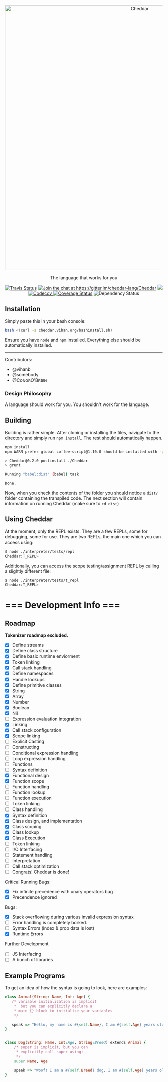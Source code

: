 <p align="center">
  <a href="https://github.com/vihanb/Cheddar">
    <img src="https://raw.githubusercontent.com/vihanb/Cheddar/master/misc/logo_wide.png" alt="Cheddar" width="846">
  </a>
</p>

<p align="center">
  The language that works for you
</p>

<p align="center">
  <a href="https://travis-ci.org/cheddar-lang/Cheddar"><img alt="Travis Status" src="https://travis-ci.org/cheddar-lang/Cheddar.svg?branch=master"></a>
  <a href="https://gitter.im/cheddar-lang/Cheddar?utm_source=badge&utm_medium=badge&utm_campaign=pr-badge&utm_content=badge"><img alt="Join the chat at https://gitter.im/cheddar-lang/Cheddar" src="https://badges.gitter.im/cheddar-lang/Cheddar.svg"></a>
  <a href="https://codeclimate.com/github/cheddar-lang/Cheddar"><img src="https://codeclimate.com/github/cheddar-lang/Cheddar/badges/gpa.svg" /></a>
  <a href="https://codecov.io/gh/cheddar-lang/Cheddar">
    <img src="https://codecov.io/gh/cheddar-lang/Cheddar/branch/master/graph/badge.svg" alt="Codecov" />
  </a>
  <a href='https://coveralls.io/github/cheddar-lang/Cheddar?branch=tests'><img src='https://coveralls.io/repos/github/cheddar-lang/Cheddar/badge.svg?branch=tests' alt='Coverage Status' /></a>
  <img src='https://david-dm.org/cheddar-lang/Cheddar.svg' alt='Dependency Status' />
</p>

## Installation

Simply paste this in your bash console:
```bash
bash <(curl -s cheddar.vihan.org/bashinstall.sh)
```

Ensure you have `node` and `npm` installed. Everything else should be automatically installed.

---


Contributors:

 - @vihanb
 - @somebody
 - @CᴏɴᴏʀO'Bʀɪᴇɴ

### Design Philosophy 

A language should work for you.
You shouldn't work for the language.

## Building

Building is rather simple. After cloning or installing the files, navigate to the directory and simply run `npm install`. The rest should automatically happen.

```bash
npm install
npm WARN prefer global coffee-script@1.10.0 should be installed with -g

> Cheddar@0.2.0 postinstall ./Cheddar
> grunt

Running "babel:dist" (babel) task

Done.
```

Now, when you check the contents of the folder you should notice a `dist/` folder containing the transpiled code. The next section will contain information on running Cheddar (make sure to `cd dist`)

## Using Cheddar

At the moment, only the REPL exists. They are a few REPLs, some for debugging, some for use. They are two REPLs, the main one which you can access using:

```bash
$ node ./interpreter/tests/repl
Cheddar:T_REPL> 
```

Additionally, you can access the scope testing/assignment REPL by calling a slightly different file:
```bash
$ node ./interpreter/tests/t_repl
Cheddar:T_REPL> 
```

# === Development Info ===

## Roadmap

**Tokenizer roadmap excluded.**

 - [x] Define streams
 - [x] Define class structure
 - [x] Define basic runtime enviorment
 - [x] Token linking
 - [x] Call stack handling
 - [x] Define namespaces
 - [x] Handle lookups
 - [x] Define primitive classes
  - [x] String
  - [x] Array
  - [x] Number
  - [x] Boolean
  - [x] Nil
 - [ ] Expression evaluation integration
  - [x] Linking
  - [x] Call stack configuration
  - [x] Scope linking
  - [ ] Explicit Casting
  - [ ] Constructing
 - [ ] Conditional expression handling
 - [ ] Loop expression handling
 - [ ] Functions
  - [ ] Syntax definition
  - [x] Functional design
  - [x] Function scope
  - [ ] Function handling
  - [ ] Function lookup
  - [ ] Function execution
  - [ ] Token linking
 - [ ] Class handling
  - [x] Syntax definition
  - [x] Class design, and implementation
  - [x] Class scoping
  - [x] Class lookup
  - [x] Class Execution
  - [ ] Token linking
 - [ ] I/O Interfacing
 - [ ] Statement handling
 - [ ] Interpretation
 - [ ] Call stack optimization
 - [ ] Congrats! Cheddar is done!

Critical Running Bugs:

 - [x] Fix infinite precedence with unary operators bug
 - [x] Precendence ignored

Bugs:

 - [x] Stack overflowing during various invalid expression syntax
 - [ ] Error handling is completely borked.
  - [ ] Syntax Errors (index & prop data is lost)
  - [x] Runtime Errors

Further Development

 - [ ] JS Interfacing
 - [ ] A bunch of libraries

## Example Programs

To get an idea of how the syntax is going to look, here are examples:

```ruby
class Animal(String: Name, Int: Age) {
   /* variable initialization is implicit
    *  but you can explicitly declare a
    * main {} block to initialize your variables
    */

   speak => "Hello, my name is #{self.Name}, I am #{self.Age} years old"
}


class Dog(String: Name, Int:Age, String:Breed) extends Animal {
    /* super is implicit, but you can
     * explicitly call super using:
     */
    super Name, Age

    speak => "Woof! I am a #{self.Breed} dog, I am #{self.Age} years old and am called #{self.Name}"
}
```
